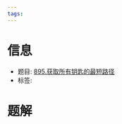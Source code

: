 ```yaml
---
tags:
---
```


# 信息
* 题目: [895.获取所有钥匙的最短路径](https://leetcode.cn/problems/shortest-path-to-get-all-keys/)
* 标签:

# 题解


